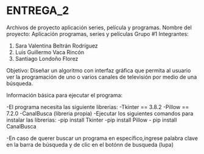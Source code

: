 # ENTREGA_2
Archivos de proyecto aplicación series, película y programas.
Nombre del proyecto:  Aplicación programas, series y películas
Grupo #1
Integrantes:
1. Sara Valentina Beltrán Rodríguez
2. Luis Guillermo Vaca Rincón 
3. Santiago Londoño Florez 

Objetivo: Diseñar un algoritmo  con  interfaz gráfica que permita al usuario ver la programación 
de uno o varios canales de televisión por medio de una búsqueda.

Información básica para ejecutar el programa:

  -El programa necesita las siguiente librerias: 
   -Tkinter == 3.8.2
   -Pillow == 7.2.0
   -CanalBusca (libreria propia)
  -Ejecutar los siguientes comandos para instalar las librerias:
    -pip install Tkinter
    -pip install Pillow
    - pip install CanalBusca
    
  -En caso de querer buscar un programa en específico,ingrese palabra clave en la barra de búsqueda y de clic en el botónn de busqueda (lupa)
  
